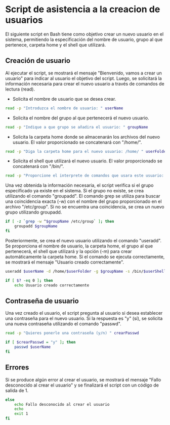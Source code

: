 # Script de asistencia a la creacion de usuarios
El siguiente script en Bash tiene como objetivo crear un nuevo usuario en el sistema, permitiendo la especificación del nombre de usuario, grupo al que pertenece, carpeta home y el shell que utilizará.

## Creación de usuario
Al ejecutar el script, se mostrará el mensaje "Bienvenido, vamos a crear un usuario" para indicar al usuario el objetivo del script. Luego, se solicitará la información necesaria para crear el nuevo usuario a través de comandos de lectura (read).
- Solicita el nombre de usuario que se desea crear.
```bash
read -p "Introduzca el nombre de usuario: " userName
```
- Solicita el nombre del grupo al que pertenecerá el nuevo usuario.
```bash
read -p "Indique a que grupo se añadira el usuario: " groupName
```
- Solicita la carpeta home donde se almacenarán los archivos del nuevo usuario. El valor proporcionado se concatenará con "/home/".
```bash
read -p "Diga la carpeta home para el nuevo usuario: /home/ " userFolder
```
- Solicita el shell que utilizará el nuevo usuario. El valor proporcionado se concatenará con "/bin/".
```bash
read -p "Proporcione el interprete de comandos que usara este usuario: /bin/" userShell
```
Una vez obtenida la información necesaria, el script verifica si el grupo especificado ya existe en el sistema. Si el grupo no existe, se crea utilizando el comando "groupadd". El comando grep se utiliza para buscar una coincidencia exacta (-w) con el nombre del grupo proporcionado en el archivo "/etc/group". Si no se encuentra una coincidencia, se crea un nuevo grupo utilizando groupadd.
```bash
if [ -z `grep -w ^$groupName /etc/group` ]; then
    groupadd $groupName
fi
```
Posteriormente, se crea el nuevo usuario utilizando el comando "useradd". Se proporciona el nombre de usuario, la carpeta home, el grupo al que pertenecerá, el shell que utilizará y la opción (-m) para crear automáticamente la carpeta home. Si el comando se ejecuta correctamente, se mostrará el mensaje "Usuario creado correctamente".
```bash
useradd $userName -d /home/$userFolder -g $groupName -s /bin/$userShell -m

if [ $? -eq 0 ]; then
    echo Usuario creado correctamente
```
## Contraseña de usuario
Una vez creado el usuario, el script pregunta al usuario si desea establecer una contraseña para el nuevo usuario. Si la respuesta es "y" (sí), se solicita una nueva contraseña utilizando el comando "passwd".
```bash
read -p "Quieres ponerle una contraseña (y/n) " crearPasswd

if [ $crearPasswd = "y" ]; then
    passwd $userName
fi
```
## Errores
Si se produce algún error al crear el usuario, se mostrará el mensaje "Fallo desconocido al crear el usuario" y se finalizará el script con un código de salida de 1.
```bash
else
    echo Fallo desconocido al crear el usuario
    echo
    exit 1
fi
```
